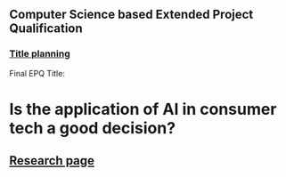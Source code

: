 ## Computer Science based Extended Project Qualification

### [Title planning](titles)

Final EPQ Title:
# Is the application of AI in consumer tech a good decision?

## [Research page](research)
